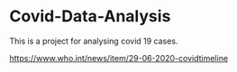 # Covid-Data-Analysis

This is a project for analysing covid 19 cases.

https://www.who.int/news/item/29-06-2020-covidtimeline

